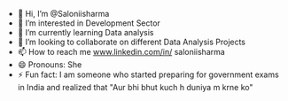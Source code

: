 - 👋 Hi, I’m @Saloniisharma
- 👀 I’m interested in Development Sector
- 🌱 I’m currently learning Data analysis
- 💞️ I’m looking to collaborate on different Data Analysis Projects
- 📫 How to reach me www.linkedin.com/in/
saloniisharma
- 😄 Pronouns: She
- ⚡ Fun fact: I am someone who started preparing for government exams in India and realized that "Aur bhi bhut kuch h duniya m krne ko"

<!---
Saloniisharma/Saloniisharma is a ✨ special ✨ repository because its `README.md` (this file) appears on your GitHub profile.
You can click the Preview link to take a look at your changes.
--->
